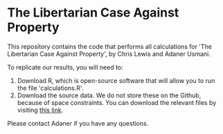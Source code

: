 # The Libertarian Case Against Property

This repository contains the code that performs all calculations for 'The Libertarian Case Against Property', by Chris Lewis and Adaner Usmani. 

To replicate our results, you will need to: 

1. Download R, which is open-source software that will allow you to run the file 'calculations.R'.
2. Download the source data. We do not store these on the Github, because of space constraints. You can download the relevant files by visiting [this link](https://www.dropbox.com/scl/fo/0oeb62qqom3sx1qbtwkuc/h?rlkey=mtxi4jv8b3rar6ch23eg415j8&dl=0). 

Please contact Adaner if you have any questions. 

